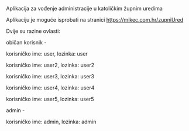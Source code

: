 Aplikacija za vođenje administracije u katoličkim župnim uredima

Aplikaciju je moguće isprobati na stranici https://mikec.com.hr/zupniUred

Dvije su razine ovlasti:

običan korisnik -

korisničko ime: user, lozinka: user

korisničko ime: user2, lozinka: user2

korisničko ime: user3, lozinka: user3

korisničko ime: user4, lozinka: user4

korisničko ime: user5, lozinka: user5

admin -

korisničko ime: admin, lozinka: admin
